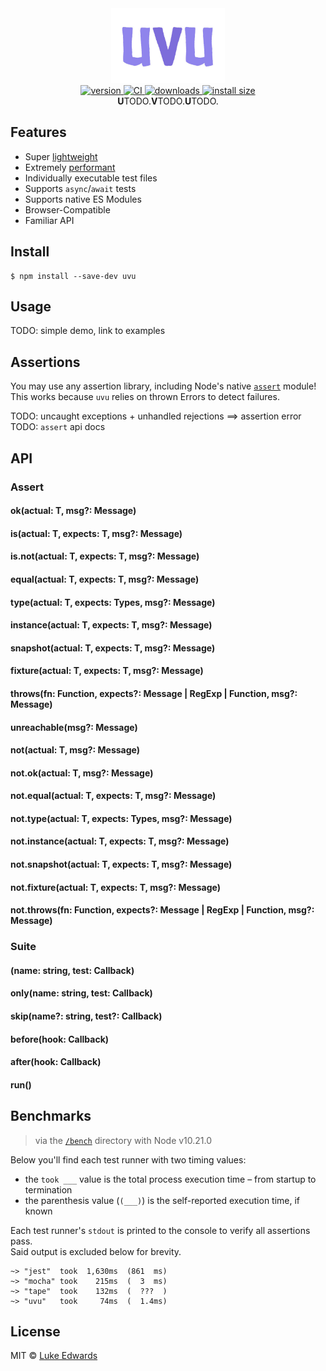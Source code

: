 <div align="center">
  <img src="shots/uvu.jpg" alt="uvu" height="120" />
</div>

<div align="center">
  <a href="https://npmjs.org/package/TODO">
    <img src="https://badgen.now.sh/npm/v/TODO" alt="version" />
  </a>
  <a href="https://github.com/lukeed/uvu/actions">
    <img src="https://github.com/lukeed/uvu/workflows/CI/badge.svg" alt="CI" />
  </a>
  <a href="https://npmjs.org/package/TODO">
    <img src="https://badgen.now.sh/npm/dm/TODO" alt="downloads" />
  </a>
  <a href="https://packagephobia.now.sh/result?p=uvu">
    <img src="https://packagephobia.now.sh/badge?p=uvu" alt="install size" />
  </a>
</div>

<div align="center"><b>U</b>TODO.<b>V</b>TODO.<b>U</b>TODO.</div>

## Features

* Super [lightweight](#load-time)
* Extremely [performant](#benchmarks)
* Individually executable test files
* Supports `async`/`await` tests
* Supports native ES Modules
* Browser-Compatible
* Familiar API


## Install

```
$ npm install --save-dev uvu
```

## Usage

TODO: simple demo, link to examples

## Assertions

You may use any assertion library, including Node's native [`assert`](https://nodejs.org/api/assert.html) module! This works because `uvu` relies on thrown Errors to detect failures.

TODO: uncaught exceptions + unhandled rejections ==> assertion error
TODO: `assert` api docs

## API

### Assert

#### ok(actual: T, msg?: Message)
#### is(actual: T, expects: T, msg?: Message)
#### is.not(actual: T, expects: T, msg?: Message)
#### equal(actual: T, expects: T, msg?: Message)
#### type(actual: T, expects: Types, msg?: Message)
#### instance(actual: T, expects: T, msg?: Message)
#### snapshot(actual: T, expects: T, msg?: Message)
#### fixture(actual: T, expects: T, msg?: Message)
#### throws(fn: Function, expects?: Message | RegExp | Function, msg?: Message)
#### unreachable(msg?: Message)
#### not(actual: T, msg?: Message)
#### not.ok(actual: T, msg?: Message)
#### not.equal(actual: T, expects: T, msg?: Message)
#### not.type(actual: T, expects: Types, msg?: Message)
#### not.instance(actual: T, expects: T, msg?: Message)
#### not.snapshot(actual: T, expects: T, msg?: Message)
#### not.fixture(actual: T, expects: T, msg?: Message)
#### not.throws(fn: Function, expects?: Message | RegExp | Function, msg?: Message)

### Suite

#### (name: string, test: Callback)
#### only(name: string, test: Callback)
#### skip(name?: string, test?: Callback)
#### before(hook: Callback)
#### after(hook: Callback)
#### run()


## Benchmarks

> via the [`/bench`](/bench) directory with Node v10.21.0

Below you'll find each test runner with two timing values:

* the `took ___` value is the total process execution time – from startup to termination
* the parenthesis value (`(___)`) is the self-reported execution time, if known

Each test runner's `stdout` is printed to the console to verify all assertions pass.<br>Said output is excluded below for brevity.

```
~> "jest"  took  1,630ms  (861  ms)
~> "mocha" took    215ms  (  3  ms)
~> "tape"  took    132ms  (  ???  )
~> "uvu"   took     74ms  (  1.4ms)
```


## License

MIT © [Luke Edwards](https://lukeed.com)
